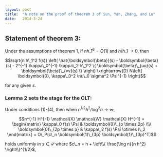```yaml
---
layout: post
title:  "A note on the proof of theorem 3 of Sun, Yan, Zhang, and Lu"
date:   2014-3-24
---
```

## Statement of theorem 3:

Under the assumptions of theorem 1, if $nh\_1^6 = O(1)$ and $h/h\_1 \to 0$, then

$$\sqrt{n h\_1^2 f(s)} \left( \hat{\boldsymbol{\beta}}(s) - \boldsymbol{\beta}(s) - 2^{-1} \kappa\_0^{-1} \kappa\_2 h\_1^2 \{ \boldsymbol{\beta}\_{uu}(s) + \boldsymbol{\beta}\_{vv}(s) \} \right)  \xrightarrow{D} N\left( \boldsymbol{0}, \kappa\_0^2 \nu\_0 \sigma^2 \Psi^{-1} \right)$$

for any given $s$.



### Lemma 2 sets the stage for the CLT:

Under conditions (1)-(4), then when $n^{1/2} h^2 / \log^2 n \to \infty$,

$$n^{-1} H^{-1} \mathcal{X} \mathcal{W} \mathcal{X} H^{-1} = \begin{matrix} \kappa\_0 f(s) \Psi & \boldsymbol{0}\_{p \times 2p} \\\\ \boldsymbol{0}\_{2p \times p} & \kappa\_2 f(s) \Psi \otimes I\_2 \end{matrix} + O\_P(c\_n \boldsymbol{1}\_{3p} \boldsymbol{1}\_{3p}^T)$$

holds uniformly in $s \in \mathcal{S}$ where $c\_n = h + \left\\{ \frac{\log n}{n h^2} \right\\}^{1/2}$,


